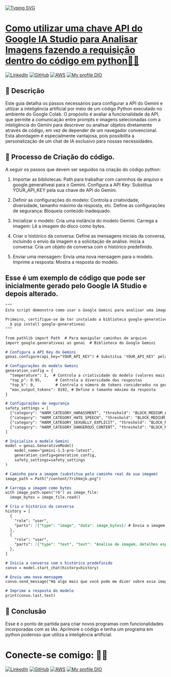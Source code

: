 <a href="https://git.io/typing-svg" target=_blank rel="nofollow noopener noreferrer"><img src="https://readme-typing-svg.demolab.com?font=Poppins&size=44&height=100&duration=1600&pause=1000&color=009680&width=750&lines=Desafio de Código +👨‍💻; Utilizar API Google IA Studio 🤖 ; " alt="Typing SVG" data-canonical-src="https://readme-typing-svg.demolab.com?font=Poppins&size=44&duration=1600&pause=1000&color=008000&width=435&lines=Fala+Devs!+Sejam+bem-vindos!;Web+Developers...;Mobile+Developers...;FullStack..https://emresitesweb.com.br/wp-content/uploads/2023/11/gitironman01.png.;Systems+Analysts...;...and students!" style="max-width: 100%;">
# Como utilizar uma chave API do Google IA Studio para Analisar Imagens fazendo a requisição dentro do código em python👩‍💻
[![LinkedIn](https://img.shields.io/badge/LinkedIn-0077B5?style=for-the-badge&logo=linkedin&logoColor=white)](https://www.linkedin.com/in/ricardoalexandreprofissional/)
[![GitHub](https://img.shields.io/badge/GitHub-100000?style=for-the-badge&logo=github&logoColor=white)](https://github.com/ralexandrecode)
[![AWS](https://img.shields.io/badge/AWS-000.svg?style=for-the-badge&logo=amazon-aws&logoColor=white)](https://www.credly.com/users/ricardoalexandre.profissional/badges)
[![My profile DIO](https://img.shields.io/badge/-Meu%20Perfil%20na%20DIO-30A3DER?style=for-the-badge)](https://www.dio.me/users/ricardoalexandre_profissional)

## 📒 Descrição
Este guia detalha os passos necessários para configurar a API do Gemini e utilizar a inteligência artificial por meio de um código Python executado no ambiente do Google Colab. O propósito é avaliar a funcionalidade da API, que permite a comunicação entre prompts e imagens selecionadas com a inteligência do Gemini para descrever ou analisar objetos diretamente através de código, em vez de depender de um navegador convencional. Esta abordagem é especialmente vantajosa, pois possibilita a personalização de um chat de IA exclusivo para nossas necessidades.

## 🧐 Processo de Criação do código.

A seguir os passos que devem ser seguidos na criação do código python:

1. Importar as bibliotecas: Path para trabalhar com caminhos de arquivo e google.generativeai para o Gemini.
Configura a API Key: Substitua YOUR_API_KEY pela sua chave de API do Gemini.

2. Definir as configurações do modelo: Controla a criatividade, diversidade, tamanho máximo da resposta, etc.
Define as configurações de segurança: Bloqueia conteúdo inadequado.

3. Inicializar o modelo: Cria uma instância do modelo Gemini.
Carrega a imagem: Lê a imagem do disco como bytes.

4. Criar o histórico da conversa: Define as mensagens iniciais da conversa, incluindo o envio da imagem e a solicitação de análise.
Inicia a conversa: Cria um objeto de conversa com o histórico predefinido.

5. Enviar uma mensagem: Envia uma nova mensagem para o modelo.
Imprime a resposta: Mostra a resposta do modelo.

## Esse é um exemplo de código que pode ser inicialmente gerado pelo Google IA Studio e depois alterado.
````markdown
"""
Este script demonstra como usar o Google Gemini para analisar uma imagem.

Primeiro, certifique-se de ter instalado a biblioteca google-generativeai:
  $ pip install google-generativeai
"""

from pathlib import Path  # Para manipular caminhos de arquivo
import google.generativeai as genai  # Biblioteca do Google Gemini

# Configura a API Key do Gemini
genai.configure(api_key="YOUR_API_KEY") # Substitua 'YOUR_API_KEY' pela sua chave

# Configurações do modelo Gemini
generation_config = {
  "temperature": 1,  # Controla a criatividade do modelo (valores mais altos = mais criativo)
  "top_p": 0.95,      # Controla a diversidade das respostas
  "top_k": 0,         # Controla o número de tokens considerados na geração da resposta
  "max_output_tokens": 8192, # Define o tamanho máximo da resposta
}

# Configurações de segurança
safety_settings = [
  {"category": "HARM_CATEGORY_HARASSMENT", "threshold": "BLOCK_MEDIUM_AND_ABOVE"},
  {"category": "HARM_CATEGORY_HATE_SPEECH", "threshold": "BLOCK_MEDIUM_AND_ABOVE"},
  {"category": "HARM_CATEGORY_SEXUALLY_EXPLICIT", "threshold": "BLOCK_MEDIUM_AND_ABOVE"},
  {"category": "HARM_CATEGORY_DANGEROUS_CONTENT", "threshold": "BLOCK_MEDIUM_AND_ABOVE"},
]

# Inicializa o modelo Gemini
model = genai.GenerativeModel(
    model_name="gemini-1.5-pro-latest",
    generation_config=generation_config,
    safety_settings=safety_settings
)

# Caminho para a imagem (substitua pelo caminho real da sua imagem)
image_path = Path("/content/7rihkmjk.png")

# Carrega a imagem como bytes
with image_path.open("rb") as image_file:
  image_bytes = image_file.read()

# Cria o histórico da conversa
history = [
  {
    "role": "user",
    "parts": [{"type": "image", "data": image_bytes}] # Envia a imagem
  },
  {
    "role": "user",
    "parts": [{"type": "text", "text": "Analise de imagem, detalhes específicos."}]  # Solicita a análise
  },
]

# Inicia a conversa com o histórico predefinido
convo = model.start_chat(history=history)

# Envia uma nova mensagem
convo.send_message("Há algo mais que você pode me dizer sobre essa imagem?")

# Imprime a resposta do modelo
print(convo.last.text)

````

## 💭 Conclusão

Esse é o ponto de partida para criar novos programas com funcionalidades incorporadas com as IAs. Aprimore o código e tenha um programa em python poderoso que utiliza a inteligência artificial.

# Conecte-se comigo: 🤝🏽
[![LinkedIn](https://img.shields.io/badge/LinkedIn-0077B5?style=for-the-badge&logo=linkedin&logoColor=white)](https://www.linkedin.com/in/ricardoalexandreprofissional/)
[![GitHub](https://img.shields.io/badge/GitHub-100000?style=for-the-badge&logo=github&logoColor=white)](https://github.com/ralexandrecode)
[![AWS](https://img.shields.io/badge/AWS-000.svg?style=for-the-badge&logo=amazon-aws&logoColor=white)](https://www.credly.com/users/ricardoalexandre.profissional/badges)
[![My profile DIO](https://img.shields.io/badge/-Meu%20Perfil%20na%20DIO-30A3DER?style=for-the-badge)](https://www.dio.me/users/ricardoalexandre_profissional)
